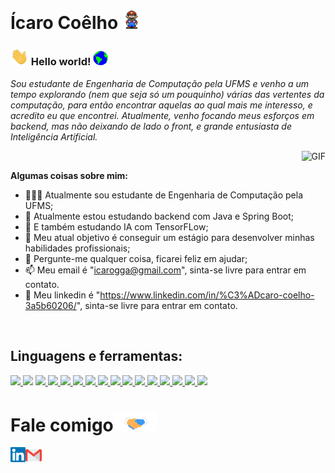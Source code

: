 # Ícaro Coêlho&nbsp;<img src="https://github.com/SatYu26/SatYu26/blob/master/Assets/Mario_Hello_Big.gif" width="30px">

### <img src="https://github.com/SatYu26/SatYu26/blob/master/Assets/Hi.gif" width="29px"> Hello world!&nbsp;<img src="https://github.com/SatYu26/SatYu26/blob/master/Assets/Earth.gif" width="24px">

<p>
  <em>
    Sou estudante de Engenharia de Computação pela UFMS e venho a um tempo explorando (nem que seja só um pouquinho) várias das vertentes da computação, para então encontrar aquelas ao qual mais me interesso, e acredito eu que encontrei. Atualmente, venho focando meus esforços em backend, mas não deixando de lado o front, e grande entusiasta de Inteligência Artificial.
  </em>  
</p>

<img align="right" alt="GIF" src="https://i.pinimg.com/originals/e4/26/70/e426702edf874b181aced1e2fa5c6cde.gif" />

<br>

**Algumas coisas sobre mim:**

- 👨🏽‍💻 Atualmente sou estudante de Engenharia de Computação pela UFMS;
- 🌱 Atualmente estou estudando backend com Java e Spring Boot;
- 🌱 E também estudando IA com TensorFLow;  
- 🤔 Meu atual objetivo é conseguir um estágio para desenvolver minhas habilidades profissionais;
- 💬 Pergunte-me qualquer coisa, ficarei feliz em ajudar;
- 📫 Meu email é "icarogga@gmail.com", sinta-se livre para entrar em contato.
- 📝 Meu linkedin é "https://www.linkedin.com/in/%C3%ADcaro-coelho-3a5b60206/", sinta-se livre para entrar em contato.

<br>

## Linguagens e ferramentas:

<p align="left"> <a href="https://www.java.com" target="_blank"> <img src="https://img.shields.io/badge/Java-ED8B00?style=for-the-badge&logo=java&logoColor=white"/> </a> <a href="https://spring.io/" target="_blank"> <img src="https://img.shields.io/badge/Java-ED8B00?style=for-the-badge&logo=java&logoColor=white"/></a> <a href="https://www.postgresql.org" target="_blank"> <img src="https://img.shields.io/badge/Java-ED8B00?style=for-the-badge&logo=java&logoColor=white"/> </a>
 <a href="https://aws.amazon.com" target="_blank"> <img src="https://img.shields.io/badge/Java-ED8B00?style=for-the-badge&logo=java&logoColor=white"/> </a>  <a href="https://www.python.org" target="_blank"> <img src="https://img.shields.io/badge/Java-ED8B00?style=for-the-badge&logo=java&logoColor=white"/> </a> <a href="https://www.w3.org/html/" target="_blank"><img src="https://img.shields.io/badge/Java-ED8B00?style=for-the-badge&logo=java&logoColor=white"/> </a> <a href="https://www.w3schools.com/css/" target="_blank"> <img src="https://img.shields.io/badge/Java-ED8B00?style=for-the-badge&logo=java&logoColor=white"/> </a> <a href="https://developer.mozilla.org/en-US/docs/Web/JavaScript" target="_blank"> <img src="https://img.shields.io/badge/Java-ED8B00?style=for-the-badge&logo=java&logoColor=white"/> </a>
<a href="https://getbootstrap.com" target="_blank"> <img src="https://img.shields.io/badge/Java-ED8B00?style=for-the-badge&logo=java&logoColor=white"/> </a> <a href="https://reactjs.org/" target="_blank"> <img src="https://img.shields.io/badge/Java-ED8B00?style=for-the-badge&logo=java&logoColor=white"/> </a> <a href="https://www.cprogramming.com/" target="_blank"> <img src="https://img.shields.io/badge/Java-ED8B00?style=for-the-badge&logo=java&logoColor=white"/> </a> <a href="https://www.w3schools.com/cpp/" target="_blank"> <img src="https://img.shields.io/badge/Java-ED8B00?style=for-the-badge&logo=java&logoColor=white"/> </a> <a href="https://dart.dev" target="_blank"> <img src="https://img.shields.io/badge/Java-ED8B00?style=for-the-badge&logo=java&logoColor=white"/> </a>
<a href="https://flutter.dev" target="_blank"><img src="https://img.shields.io/badge/Java-ED8B00?style=for-the-badge&logo=java&logoColor=white"/> </a> <a href="https://www.arduino.cc/" target="_blank"> <img src="https://img.shields.io/badge/Java-ED8B00?style=for-the-badge&logo=java&logoColor=white"/> </a>  <a href="https://scikit-learn.org/" target="_blank"> <img src="https://img.shields.io/badge/Java-ED8B00?style=for-the-badge&logo=java&logoColor=white"/> </a> </p>

# Fale comigo<img src="https://github.com/SatYu26/SatYu26/blob/master/Assets/Handshake.gif" height="32px">

  <a href="https://www.linkedin.com/in/%C3%ADcaro-coelho-3a5b60206/">
    <img align="left" alt="Ícaro Coêlho | Linkedin" width="24px" src="https://github.com/SatYu26/SatYu26/blob/master/Assets/Linkedin.svg" />
  </a> &nbsp;&nbsp;
  <a href="mailto:icarogga@gmail.com">
    <img align="left" alt="Ícaro Coêlho | Gmail" width="26px" src="https://github.com/SatYu26/SatYu26/blob/master/Assets/Gmail.svg" />
  </a>


<br><br>
